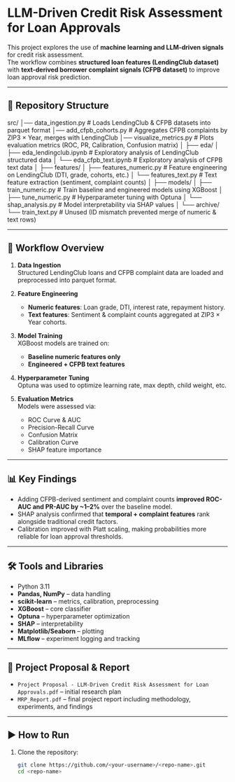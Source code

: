 # LLM-Driven Credit Risk Assessment for Loan Approvals

This project explores the use of **machine learning and LLM-driven signals** for credit risk assessment.  
The workflow combines **structured loan features (LendingClub dataset)** with **text-derived borrower complaint signals (CFPB dataset)** to improve loan approval risk prediction.  

---

## 📂 Repository Structure

src/
│── data_ingestion.py # Loads LendingClub & CFPB datasets into parquet format
│── add_cfpb_cohorts.py # Aggregates CFPB complaints by ZIP3 × Year, merges with LendingClub
│── visualize_metrics.py # Plots evaluation metrics (ROC, PR, Calibration, Confusion matrix)
│
├── eda/
│ ├── eda_lendingclub.ipynb # Exploratory analysis of LendingClub structured data
│ └── eda_cfpb_text.ipynb # Exploratory analysis of CFPB text data
│
├── features/
│ ├── features_numeric.py # Feature engineering on LendingClub (DTI, grade, cohorts, etc.)
│ └── features_text.py # Text feature extraction (sentiment, complaint counts)
│
├── models/
│ ├── train_numeric.py # Train baseline and engineered models using XGBoost
│ ├── tune_numeric.py # Hyperparameter tuning with Optuna
│ └── shap_analysis.py # Model interpretability via SHAP values
│
└── archive/
└── train_text.py # Unused (ID mismatch prevented merge of numeric & text rows)


---

## 🚀 Workflow Overview

1. **Data Ingestion**  
   Structured LendingClub loans and CFPB complaint data are loaded and preprocessed into parquet format.  

2. **Feature Engineering**  
   - **Numeric features**: Loan grade, DTI, interest rate, repayment history.  
   - **Text features**: Sentiment & complaint counts aggregated at ZIP3 × Year cohorts.  

3. **Model Training**  
   XGBoost models are trained on:  
   - **Baseline numeric features only**  
   - **Engineered + CFPB text features**  

4. **Hyperparameter Tuning**  
   Optuna was used to optimize learning rate, max depth, child weight, etc.  

5. **Evaluation Metrics**  
   Models were assessed via:  
   - ROC Curve & AUC  
   - Precision-Recall Curve  
   - Confusion Matrix  
   - Calibration Curve  
   - SHAP feature importance  

---

## 📊 Key Findings

- Adding CFPB-derived sentiment and complaint counts **improved ROC-AUC and PR-AUC by ~1–2%** over the baseline model.  
- SHAP analysis confirmed that **temporal + complaint features** rank alongside traditional credit factors.  
- Calibration improved with Platt scaling, making probabilities more reliable for loan approval thresholds.  

---

## 🛠️ Tools and Libraries

- Python 3.11  
- **Pandas, NumPy** – data handling  
- **scikit-learn** – metrics, calibration, preprocessing  
- **XGBoost** – core classifier  
- **Optuna** – hyperparameter optimization  
- **SHAP** – interpretability  
- **Matplotlib/Seaborn** – plotting  
- **MLflow** – experiment logging and tracking  

---

## 📑 Project Proposal & Report

- `Project Proposal - LLM-Driven Credit Risk Assessment for Loan Approvals.pdf` – initial research plan  
- `MRP_Report.pdf` – final project report including methodology, experiments, and findings  

---

## ▶️ How to Run

1. Clone the repository:  
   ```bash
   git clone https://github.com/<your-username>/<repo-name>.git
   cd <repo-name>
